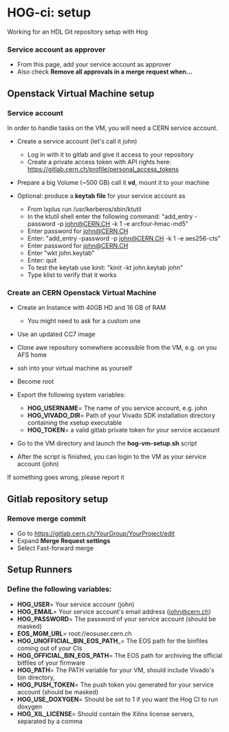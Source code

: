 # HOG-ci: setup
Working for an HDL Git repository setup with Hog

### Service account as approver
- From this page, add your service account as approver
- Also check __Remove all approvals in a merge request when...__

## Openstack Virtual Machine setup
### Service account
In order to handle tasks on the VM, you will need a CERN service account.
- Create a service account (let's call it john)
  - Log in with it to gitlab and give it access to your repository
  - Create a private access token with API rights here: https://gitlab.cern.ch/profile/personal_access_tokens
- Prepare a big Volume (~500 GB) call it __vd__, mount it to your machine

- Optional: produce a __keytab file__ for your service account as
    - From lxplus run /usr/kerberos/sbin/ktutil
    - In the ktutil shell enter the following command: "add_entry -password -p john@CERN.CH -k 1 -e arcfour-hmac-md5"
    - Enter password for john@CERN.CH 
    - Enter:  "add_entry -password -p john@CERN.CH -k 1 -e aes256-cts"
    - Enter password for john@CERN.CH
    - Enter "wkt john.keytab"
    - Enter: quit
    - To test the keytab use kinit: "kinit -kt john.keytab john"
    - Type klist to verify that it works

### Create an CERN Openstack Virtual Machine
- Create an Instance with 40GB HD and 16 GB of RAM
    - You might need to ask for a custom one 
- Use an updated CC7 image
- Clone awe repository somewhere accessible from the VM, e.g. on you AFS home
- ssh into your virtual machine as yourself
- Become root
- Export the following system variables:
  - __HOG_USERNAME__= The name of you service account, e.g. john
  - __HOG_VIVADO_DIR__= Path of your Vivado SDK installation directory containing the xsetup executable
  - __HOG_TOKEN__= a valid gitlab private token for your service accaount

- Go to the VM directory and launch the __hog-vm-setup.sh__ script
- After the script is finished, you can login to the VM as your service account (john)

If something goes wrong, please report it

## Gitlab repository setup
### Remove merge commit
- Go to https://gitlab.cern.ch/YourGroup/YourProject/edit
- Expand __Merge Request settings__ 
- Select Fast-forward merge

## Setup Runners
### Define the following variables:
- __HOG_USER__= Your service accounr (john)
- __HOG_EMAIL__= Your service account's email  address (john@cern.ch)
- __HOG_PASSWORD__= The password of your service account (should be masked)
- __EOS_MGM_URL__= root://eosuser.cern.ch
- __HOG_UNOFFICIAL_BIN_EOS_PATH___= The EOS path for the binfiles coming out of your CIs
- __HOG_OFFICIAL_BIN_EOS_PATH__= The EOS path for archiving the official bitfiles of your firmware
- __HOG_PATH__= The PATH variable for your VM, should include Vivado's bin directory, 
- __HOG_PUSH_TOKEN__= The push token you generated for your service account (should be masked)
- __HOG_USE_DOXYGEN__= Should be set to 1 if you want the Hog CI to run doxygen
- __HOG_XIL_LICENSE__= Should contain the Xilinx license servers, separated by a comma


